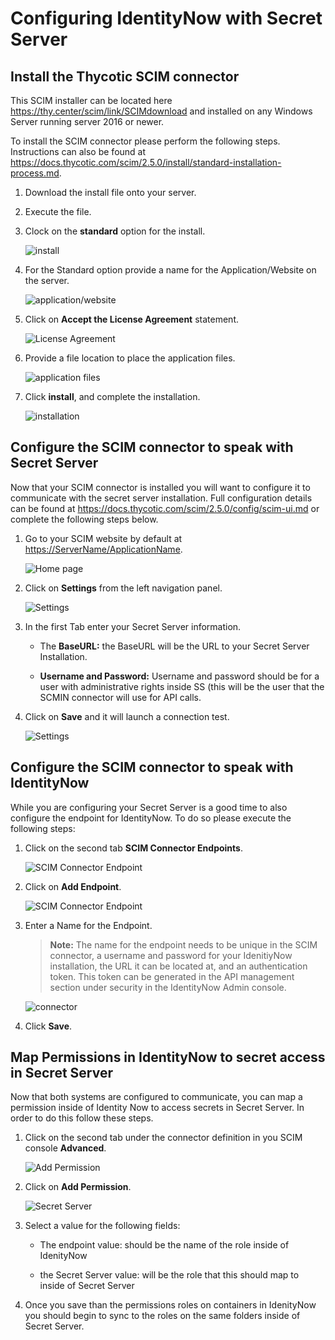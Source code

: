 [title]: # (IdentityNow)
[tags]: # (configuration)
[priority]: # (3)
# Configuring IdentityNow with Secret Server

## Install the Thycotic SCIM connector

This SCIM installer can be located here
<https://thy.center/scim/link/SCIMdownload> and installed on any Windows Server running server 2016 or newer.

To install the SCIM connector please perform the
following steps. Instructions can also be found at
https://docs.thycotic.com/scim/2.5.0/install/standard-installation-process.md.

1. Download the install file onto your server.
1. Execute the file.
1. Clock on the __standard__ option for the install.

   ![install](images/81efde09c93254b5e9bde90699b6859d.png)
1. For the Standard option provide a name for the Application/Website on the server.

   ![application/website](images/48f733563a94eb2855d14437e4e517f4.png)
1. Click on __Accept the License Agreement__ statement.

   ![License Agreement](images/693323d66974a9754878b8d34d810e1e.png)
1. Provide a file location to place the application files.

   ![application files](images/ea6b466431918cdaac0354f535c58aa8.png)
1. Click __install__, and complete the installation.

   ![installation](images/a5f1ed159a16d08f083d35ee89284aa0.png)

## Configure the SCIM connector to speak with Secret Server

Now that your SCIM connector is installed you will want to configure it to communicate with the secret server installation. Full configuration details can be found at <https://docs.thycotic.com/scim/2.5.0/config/scim-ui.md> or complete the following steps below.

1. Go to your SCIM website by default at <https://ServerName/ApplicationName>.

   ![Home page](images/2792ae87b6bfe79fd7922ce628c1277f.png)
1. Click on __Settings__ from the left navigation panel.

   ![Settings](images/eadd45f7ee5e1ba84abb8268a2359421.png)
1. In the first Tab enter your Secret Server information.

   * The __BaseURL:__ the BaseURL will be the URL to your Secret Server Installation.

   * __Username and Password:__ Username and password should be for a user with administrative rights inside SS (this will be the user that the SCMIN connector will use for API calls.

1. Click on __Save__ and it will launch a connection test.

   ![Settings](images/6d5036bb177abc05f58de12243d8de17.png)

## Configure the SCIM connector to speak with IdentityNow

While you are configuring your Secret Server is a good time to also configure the endpoint for IdentityNow. To do so please execute the following steps:

1. Click on the second tab __SCIM Connector Endpoints__.

   ![SCIM Connector Endpoint](images/6a563f62f040cc0ff5a2eea57503ac03.png)

1. Click on __Add Endpoint__.

   ![SCIM Connector Endpoint](images/26b0525cddd3ea14141b970a6bc8cec7.png)

1. Enter a Name for the Endpoint.

   >**Note:** The name for the endpoint needs to be unique in the SCIM connector, a username and password for your IdenitiyNow installation, the URL it can be located at, and an authentication token. This token can be generated in the API management section under security in the IdentityNow Admin console.

   ![connector](images/e2eb5aba2c342dfda79b1fd13d944b02.png)

1. Click __Save__.

## Map Permissions in IdentityNow to secret access in Secret Server

Now that both systems are configured to communicate, you can map a permission inside of Identity Now to access secrets in Secret Server. In order to do this follow these steps.

1. Click on the second tab under the connector definition in you SCIM console __Advanced__.

    ![Add Permission](images/6fd51329b01a622a888770898f2a391e.png)

1. Click on __Add Permission__.

    ![Secret Server](images/69eef4c00bec2bd3630ae3dd64179a70.png)

1. Select a value for the following fields:

   * The endpoint value: should be the name of the role inside of IdenityNow

   * the Secret Server value: will be the role that this should map to inside of Secret Server

1. Once you save than the permissions roles on containers in IdenityNow you should begin to sync to the roles on the same folders inside of Secret Server.
